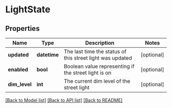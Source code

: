 # LightState

## Properties
Name | Type | Description | Notes
------------ | ------------- | ------------- | -------------
**updated** | **datetime** | The last time the status of this street light was updated | [optional] 
**enabled** | **bool** | Boolean value representing if the street light is on | [optional] 
**dim_level** | **int** | The current dim level of the street light | [optional] 

[[Back to Model list]](../README.md#documentation-for-models) [[Back to API list]](../README.md#documentation-for-api-endpoints) [[Back to README]](../README.md)

